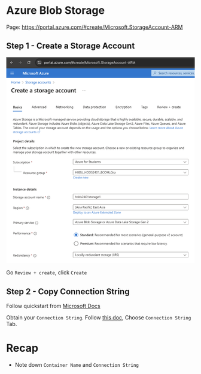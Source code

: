 # Azure Blob Storage

Page: https://portal.azure.com/#create/Microsoft.StorageAccount-ARM

## Step 1 - Create a Storage Account

![img.png](img/step_2/1.png)

Go `Review + create`, click `Create`

## Step 2 - Copy Connection String

Follow quickstart from [Microsoft Docs](https://learn.microsoft.com/en-us/azure/storage/blobs/storage-quickstart-blobs-portal)

Obtain your `Connection String`. Follow [this doc](https://learn.microsoft.com/en-us/azure/storage/blobs/storage-quickstart-blobs-python?tabs=connection-string%2Croles-azure-portal%2Csign-in-azure-cli&pivots=blob-storage-quickstart-scratch#authenticate-to-azure-and-authorize-access-to-blob-data), Choose `Connection String` Tab.

# Recap

- Note down `Container Name` and `Connection String`
